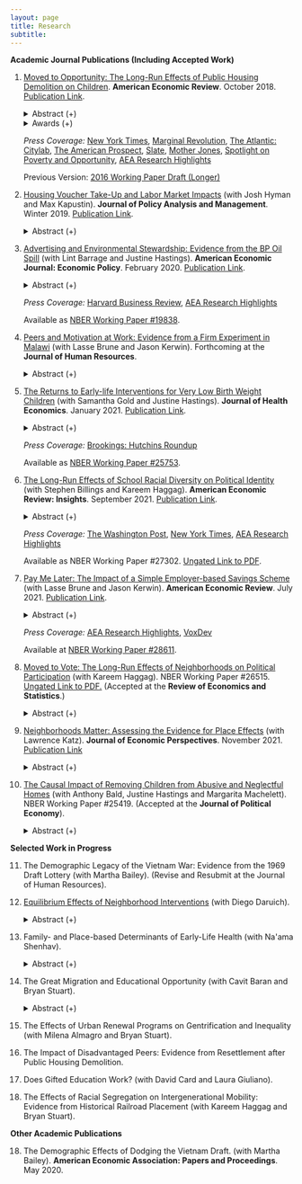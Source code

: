 ```yaml
---
layout: page
title: Research
subtitle: 
---
```


<!-- ## Research -->
<!-- ---- -->

**Academic Journal Publications (Including Accepted Work)**

1. [Moved to Opportunity: The Long-Run Effects of Public Housing Demolition on Children](http://www.ericchyn.com/files/Chyn_2018_AER_Moved_to_Opportunity.pdf). **American Economic Review**. October 2018. [Publication Link](https://www.aeaweb.org/articles?id=10.1257/aer.20161352).

   <details><summary> Abstract (+) </summary>
   
   <blockquote>
   <p align="justify"> This paper provides new evidence on the effects of moving out of disadvantaged neighborhoods on the long-run outcomes of children. I study public housing demolitions in Chicago, which forced low-income households to relocate to less disadvantaged neighborhoods using housing vouchers. Specifically, I compare young adult outcomes of displaced children to their peers who lived in nearby public housing that was not demolished. Displaced children are more likely to be employed and earn more in young adulthood. I also find that displaced children have fewer violent crime arrests. Children displaced at young ages have lower high school dropout rates.<br></p> </blockquote>   
   </details>
   
   <details><summary> Awards (+)</summary><br>
   <ul>
      <li>2017 Dorothy S. Thomas Award by the Population Association of America </li>
      <li>2017 Dissertation Prize by the Human Capital and Economic Opportunity (HCEO) Global Working Group </li>
      <li>2015 Parker Prize by the Department of Economics at University of Michigan </li>
   </ul>
   </details>   
  
   *Press Coverage:* [New York Times](http://www.nytimes.com/2016/03/27/upshot/growing-up-in-a-bad-neighborhood-does-more-harm-than-we-thought.html), [Marginal Revolution](http://marginalrevolution.com/marginalrevolution/2016/03/americas-poor-move-around-enough.html), [The Atlantic: Citylab](http://www.citylab.com/housing/2016/03/what-demolitions-of-chicagos-projects-in-1990-reveal-about-housing-vouchers/475809/), [The American Prospect](http://prospect.org/article/when-poor-move-do-they-move), [Slate](http://www.slate.com/blogs/xx_factor/2016/04/08/getting_poor_kids_out_of_poor_neighborhoods_helps_even_more_than_we_thought.html), [Mother Jones](http://www.motherjones.com/kevin-drum/2016/03/moving-kids-out-bad-neighborhoods-big-deal), [Spotlight on Poverty and Opportunity](http://spotlightonpoverty.org/spotlight-exclusives/big-benefits-moving-better-neighborhood/), [AEA Research Highlights](https://www.aeaweb.org/research/public-housing-demolition-forced-relocation-impact-employment-earnings)
   
   Previous Version: [2016 Working Paper Draft (Longer)](http://www.ericchyn.com/files/Chyn_Moved_to_Opportunity.pdf)

2. [Housing Voucher Take-Up and Labor Market Impacts](http://www.ericchyn.com/files/CHK_2018_JPAM_Housing_Voucher_Take-Up_and_Labor_Market_Impacts.pdf) (with Josh Hyman and Max Kapustin). **Journal of Policy Analysis and Management**. Winter 2019. [Publication Link](https://onlinelibrary.wiley.com/doi/10.1002/pam.22104).

   <details><summary> Abstract (+) </summary>
   <blockquote> <p align="justify"> Low participation rates in government assistance programs are a major policy concern in the United States. This paper studies take‐up of Section 8 housing vouchers, a program in which take‐up rates are quite low among interested and eligible households. We link 18,109 households in Chicago that were offered vouchers through a lottery to administrative data and study how baseline employment, earnings, public assistance, arrests, residential location, and children's academic performance predict take‐up. Our analysis finds mixed evidence of whether the most disadvantaged or distressed households face the largest barriers to program participation. We also study the causal impact of peer behavior on take‐up by exploiting idiosyncratic variation in the timing of voucher offers. We find that the probability of lease‐up increases with the number of neighbors who recently received voucher offers. Finally, we explore the policy implications of increasing housing voucher take‐up by applying reweighting methods to existing causal impact estimates of voucher receipt. This analysis suggests that greater utilization of vouchers may lead to larger reductions in labor market activity. Differences in take‐up rates across settings may be important to consider when assessing the external validity of studies identifying the effects of public assistance programs.<br></p> </blockquote>   
   </details>
   
3. [Advertising and Environmental Stewardship: Evidence from the BP Oil Spill](http://www.ericchyn.com/files/BCH_2020_AEJ_Advertising_and_Environmental_Stewardship.pdf) (with Lint Barrage and Justine Hastings). **American Economic Journal: Economic Policy**. February 2020. [Publication Link](https://www.aeaweb.org/articles?id=10.1257/pol.20160555). 

   <details><summary> Abstract (+) </summary>
   
   <blockquote>
   <p align="justify"> This paper explores whether private markets can incentivize environmental stewardship. We examine the consumer response to the 2010 BP oil spill and test how BP's investment in the 2000-2008 "Beyond Petroleum" green advertising campaign affected this response. We find evidence consistent with consumer punishment: BP station margins and volumes declined by 2.9 cents per gallon and 4.2 percent, respectively, in the month after the spill. However, pre-spill advertising significantly dampened the price response, and may have reduced brand switching by BP stations. These results indicate that firms may have incentives to engage in green advertising without investments in environmental stewardship.<br></p> </blockquote>   
   </details>

   *Press Coverage:* [Harvard Business Review](https://hbr.org/2014/02/study-green-advertising-helped-bp-recover-from-the-deepwater-horizon-spill), [AEA Research Highlights](https://www.aeaweb.org/research/bp-oil-spill-advertising)
   
   Available as [NBER Working Paper #19838](http://www.nber.org/papers/w19838).
   
4. [Peers and Motivation at Work: Evidence from a Firm Experiment in Malawi](http://www.ericchyn.com/files/Brune_Chyn_and_Kerwin_PeerEffects_Latest.pdf) (with Lasse Brune and Jason Kerwin). Forthcoming at the **Journal of Human Resources**.

   <details><summary> Abstract (+) </summary>
   
   <blockquote>
   <p align="justify"> This paper studies workplace peer effects by randomly varying work assignments at a tea estate in Malawi. We find that increasing mean peer ability by 10 percent raises productivity by 0.3 percent. This effect is driven by the responses of women. Neither production nor compensation externalities cause the effect because workers receive piece rates and do not work in teams. Additional analyses provide no support for learning or socialization as mechanisms. Instead, peer effects appear to operate through "motivation": given the choice to be reassigned, most workers prefer working near high-ability co-workers because these peers motivate them to work harder.<br></p> </blockquote>   
   </details>

5. [The Returns to Early-life Interventions for Very Low Birth Weight Children](http://www.ericchyn.com/files/CGH_2021_JHE_The_Returns_to_Early-life_Interventions.pdf) (with Samantha Gold and Justine Hastings). **Journal of Health Economics**. January 2021. [Publication Link](https://www.sciencedirect.com/science/article/pii/S0167629620310468).

   <details><summary> Abstract (+) </summary>
   <blockquote>
   <p align="justify"> 
   We use comprehensive administrative data from Rhode Island to measure the impact of early-life interventions for low birth weight newborns on later-life outcomes. We use a regression discontinuity design based on the 1,500-gram threshold for Very Low Birth Weight (VLBW) status. We show that threshold crossing causes more intense in-hospital care, in line with prior studies. Threshold crossing also causes a 0.34 standard deviation increase in test scores in elementary and middle school, a 17.1 percentage point increase in the probability of college enrollment, and a $66,997 decrease in social program expenditures by age 14. We explore potential mechanisms driving impacts.
   <br></p> </blockquote>   
   </details>
   
   *Press Coverage:* [Brookings: Hutchins Roundup](https://www.brookings.edu/blog/up-front/2019/04/18/hutchins-roundup-early-childhood-health-investments-knowledge-diffusion-and-more/)
   
   Available as [NBER Working Paper #25753](https://www.nber.org/papers/w25753).
   
6. [The Long-Run Effects of School Racial Diversity on Political Identity](http://www.ericchyn.com/files/BCH_2021_AERI_The_Long-Run_Effects_of_School_Racial_Diversity.pdf) (with Stephen Billings and Kareem Haggag). **American Economic Review: Insights**. September 2021. [Publication Link](https://www.aeaweb.org/articles?id=10.1257/aeri.20200336&&).

   <details><summary> Abstract (+) </summary>
   <blockquote>
   <p align="justify"> 
   How do early-life experiences shape political identity? In this paper, we study how a shock to the social lives of youth affected their party affiliation in adulthood. Specifically, we examine the end of race-based busing in Charlotte-Mecklenburg schools (CMS), an event that led to large changes in school racial composition. Using linked administrative data, we compare party affiliation for students who had lived on opposite sides of newly drawn school boundaries. We find that a 10-percentage point increase in the share of minorities in a student's assigned school decreased their likelihood of registering as a Republican by 8.8 percent. Consistent with the contact hypothesis, this impact is entirely driven by white students (a 12 percent decrease). This effect size is roughly 16 percent of the correlation between parents and their children's party affiliations. Finally, consistent with this change reflecting underlying partisan identity, we find no significant effect on voter registration likelihood. Together these results suggest that schools in childhood play an important role in shaping partisanship.
   <br></p> </blockquote>   
   </details>
   
   *Press Coverage:* [The Washington Post](https://www.washingtonpost.com/business/2020/06/12/white-students-exposed-more-minority-peers-are-less-likely-register-republicans/), [New York Times](https://www.nytimes.com/2021/09/01/opinion/us-multiracial-democracy.html), [AEA Research Highlights](https://www.aeaweb.org/research/school-diversity-political-affiliation)
   
   Available as NBER Working Paper #27302. [Ungated Link to PDF](https://www.ericchyn.com/files/BCH_School_Racial_Diversity_Political_Identity_AERI_Final_with_Stars.pdf).
   
7. [Pay Me Later: The Impact of a Simple Employer-based Savings Scheme](https://www.ericchyn.com/files/BCK_2021_AER_Pay_Me_Later_Savings_Constraints.pdf) (with Lasse Brune and Jason Kerwin). **American Economic Review**. July 2021. [Publication Link](https://www.aeaweb.org/articles?id=10.1257/aer.20191657). 

   <details><summary> Abstract (+) </summary>
   <blockquote>
   <p align="justify"> 
   We study a simple savings scheme that allows workers to defer receipt of part of their wages for three months at zero interest. The scheme significantly increases savings  during the deferral period, leading to higher post-disbursement spending on lumpy expenditures. Two years later, after two additional rounds of the savings scheme, we find that treated workers have made permanent improvements to their homes. The popularity of the scheme suggests a lack of good alternative savings options, and analysis of a follow-up experiment shows that demand for the scheme is also due to the scheme's ability to address self-control issues.
   <br></p> </blockquote>   
   </details>
   
   *Press Coverage:* [AEA Research Highlights](https://www.aeaweb.org/research/deferred-payment-malawi-savings), [VoxDev](https://voxdev.org/topic/finance/overcoming-barriers-savings-through-deferred-wage-payments-evidence-malawi)
   
   Available at [NBER Working Paper #28611](http://www.nber.org/papers/w28611).

8. [Moved to Vote: The Long-Run Effects of Neighborhoods on Political Participation](https://www.nber.org/papers/w26515) (with Kareem Haggag). NBER Working Paper #26515. [Ungated Link to PDF.](http://www.ericchyn.com/files/Chyn_Haggag_2019_Moved_to_Vote.pdf) (Accepted at the **Review of Economics and Statistics**.)

   <details><summary> Abstract (+) </summary>
   <blockquote>
   <p align="justify"> 
   How does one's childhood neighborhood shape political engagement later in life? We leverage a natural experiment that moved children out of disadvantaged neighborhoods to study effects on their voting behavior more than a decade later. Using linked administrative data, we find that children who were displaced by public housing demolitions and moved using housing vouchers are 12 percent (3.3 percentage points) more likely to vote in adulthood, relative to their non-displaced peers. We argue that this result is unlikely to be driven by changes in incarceration or in their parents' outcomes, but rather by improvements in education and labor market outcomes, and perhaps by socialization. These results suggest that, in addition to reducing economic inequality, housing assistance programs that improve one's childhood neighborhood may be a useful tool in reducing inequality in political participation.
   <br></p> </blockquote>   
   </details>
   
9. [Neighborhoods Matter: Assessing the Evidence for Place Effects](https://www.nber.org/papers/w28953) (with Lawrence Katz). **Journal of Economic Perspectives**. November 2021. [Publication Link](https://www.aeaweb.org/articles?id=10.1257/jep.35.4.197)

   <details><summary> Abstract (+) </summary>
   <blockquote>
   <p align="justify"> 
   How does one's place of residence affect individual behavior and long-run outcomes? Understanding neighborhood and place effects has been a leading question for social scientists during the past half-century. Recent empirical studies using experimental and quasi-experimental research designs have generated new insights on the importance of residential neighborhoods in childhood and adulthood. This paper summarizes the recent neighborhood effects literature and interprets the findings. Childhood neighborhoods affect long-run economic and educational outcomes in a manner consistent with exposure models of neighborhood effects. For adults, neighborhood environments matter for their health and well-being but have more ambiguous impacts on labor market outcomes. We discuss the evidence on the mechanisms behind the observed patterns and conclude by highlighting directions for future research.
   <br></p> </blockquote>   
   </details>

10. [The Causal Impact of Removing Children from Abusive and Neglectful Homes](https://www.ericchyn.com/files/BCHM_2021_Removals.pdf) (with Anthony Bald, Justine Hastings and Margarita Machelett). NBER Working Paper #25419. (Accepted at the **Journal of Political Economy**).
      <details><summary> Abstract (+) </summary>
      <blockquote>
      <p align="justify"> 
      This paper measures impacts of removing children from families investigated for abuse or neglect. We use removal tendencies of child protection investigators as an  instrument. We focus on young children investigated before age 6 and find that removal significantly increases test scores and reduces grade repetition for girls. There are no detectable impacts for boys. This pattern of results does not appear to be driven by heterogeneity in pre-removal characteristics, foster placements, or the type of schools attended after removal. The results are consistent with the hypothesis that development of abused and neglected girls is more responsive to home removal.
      <br></p> </blockquote>   
      </details>

**Selected Work in Progress**

11. The Demographic Legacy of the Vietnam War: Evidence from the 1969 Draft Lottery (with Martha Bailey). (Revise and Resubmit at the Journal of Human Resources).

12. [Equilibrium Effects of Neighborhood Interventions](http://www.ericchyn.com/files/CD_Equilibrium_Analysis_Neighborhood_Interventions_20210912.pdf) (with Diego Daruich).

    <details><summary> Abstract (+) </summary>
      <blockquote> <p align="justify"> To study the effects of neighborhood and place-based interventions, this paper incorporates neighborhood effects into a general equilibrium (GE) heterogeneous-agent overlapping-generations model with endogenous location choice and child skill development. Importantly, housing costs as well as neighborhood effects are endogenously determined in equilibrium. Having calibrated the model using U.S. data, we use simulations to show that predictions from the model match reduced form evidence from experimental and quasi-experimental studies of housing mobility and urban development programs. After this validation exercise, we study the long-run and large-scale impacts of vouchers and place-based subsidies. Both policies result in welfare gains by reducing inequality and generating improvements in average skills and productivity, all of which offset higher levels of taxes and other GE effects. We find that a voucher program generates larger welfare gains relative to place-based polices. Even though the voucher program leads to higher long-run welfare gains, our analysis of transition dynamics suggests there may be more political support for place-based policies.<br></p> </blockquote>   
      </details>

13. Family- and Place-based Determinants of Early-Life Health (with Na'ama Shenhav). 

    <details><summary> Abstract (+) </summary>
      <blockquote> <p align="justify"> This paper quantifies the relative importance of place- and family-based determinants of early-life health. Using birth records for three decades from California, we leverage mothers' moves across areas to separately identify the influences of location and family on infant birth weight. We find that location explains 16 percent of geographic variation in birth weight, with the remaining 84 percent attributable to family-specific factors. To explore mechanisms, we conduct a descriptive analysis and find that pollution measures have the strongest correlation with causal estimates of place effects. Overall, the magnitudes of our results are consistent with the idea that previously documented impacts of place on long-run outcomes operate primarily through post-birth channels rather than through in-utero development.<br></p> </blockquote>   
      </details>

14. The Great Migration and Educational Opportunity (with Cavit Baran and Bryan Stuart).

    <details><summary> Abstract (+) </summary>
      <blockquote> <p align="justify"> This paper studies the impact of the Great Migration on children. We use the complete count 1940 Census to estimate selection-corrected place effects on education for children of Black migrants. On average, Black children gained 0.8 years of schooling (12 percent) by moving from the South to North. Many counties that had the strongest positive impacts on children during the 1940s offer relatively poor opportunities for Black youth today. Opportunities for Black children were greater in places with more schooling investment, stronger labor market opportunities for Black adults, more social capital, and less crime.<br></p> </blockquote>   
      </details>

15. The Effects of Urban Renewal Programs on Gentrification and Inequality (with Milena Almagro and Bryan Stuart).

16. The Impact of Disadvantaged Peers: Evidence from Resettlement after Public Housing Demolition. 

17. Does Gifted Education Work? (with David Card and Laura Giuliano). 

18. The Effects of Racial Segregation on Intergenerational Mobility: Evidence from Historical Railroad Placement (with Kareem Haggag and Bryan Stuart).

**Other Academic Publications**

18. The Demographic Effects of Dodging the Vietnam Draft. (with Martha Bailey). **American Economic Association: Papers and Proceedings**. May 2020.
